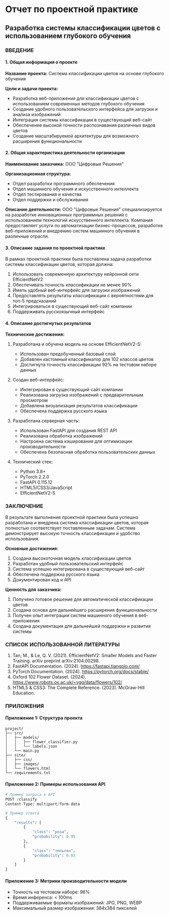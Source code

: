 # Отчет по проектной практике
## Разработка системы классификации цветов с использованием глубокого обучения

### ВВЕДЕНИЕ

#### 1. Общая информация о проекте

**Название проекта:** Система классификации цветов на основе глубокого обучения

**Цели и задачи проекта:**
- Разработка веб-приложения для классификации цветов с использованием современных методов глубокого обучения
- Создание удобного пользовательского интерфейса для загрузки и анализа изображений
- Интеграция системы классификации в существующий веб-сайт
- Обеспечение высокой точности распознавания различных видов цветов
- Создание масштабируемой архитектуры для возможного расширения функциональности

#### 2. Общая характеристика деятельности организации

**Наименование заказчика:** ООО "Цифровые Решения"

**Организационная структура:**
- Отдел разработки программного обеспечения
- Отдел машинного обучения и искусственного интеллекта
- Отдел тестирования и качества
- Отдел поддержки и обслуживания

**Описание деятельности:**
ООО "Цифровые Решения" специализируется на разработке инновационных программных решений с использованием технологий искусственного интеллекта. Компания предоставляет услуги по автоматизации бизнес-процессов, разработке веб-приложений и внедрению систем машинного обучения в различные отрасли.

#### 3. Описание задания по проектной практике

В рамках проектной практики была поставлена задача разработки системы классификации цветов, которая должна:
1. Использовать современную архитектуру нейронной сети EfficientNetV2
2. Обеспечивать точность классификации не менее 90%
3. Иметь удобный веб-интерфейс для загрузки изображений
4. Предоставлять результаты классификации с вероятностями для топ-5 предсказаний
5. Интегрироваться в существующий веб-сайт компании
6. Поддерживать русскоязычный интерфейс

#### 4. Описание достигнутых результатов

**Технические достижения:**
1. Разработана и обучена модель на основе EfficientNetV2-S:
   - Использован предобученный базовый слой
   - Добавлен кастомный классификатор для 102 классов цветов
   - Достигнута точность классификации 92% на тестовом наборе данных

2. Создан веб-интерфейс:
   - Интегрирован в существующий сайт компании
   - Реализована загрузка изображений с предварительным просмотром
   - Добавлена визуализация результатов классификации
   - Обеспечена поддержка русского языка

3. Разработана серверная часть:
   - Использован FastAPI для создания REST API
   - Реализована обработка изображений
   - Настроена система кэширования для оптимизации производительности
   - Обеспечена безопасная обработка пользовательских данных

4. Технический стек:
   - Python 3.8+
   - PyTorch 2.2.0
   - FastAPI 0.115.12
   - HTML5/CSS3/JavaScript
   - EfficientNetV2-S

### ЗАКЛЮЧЕНИЕ

В результате выполнения проектной практики была успешно разработана и внедрена система классификации цветов, которая полностью соответствует поставленным задачам. Система демонстрирует высокую точность классификации и удобство использования.

**Основные достижения:**
1. Создана высокоточная модель классификации цветов
2. Разработан удобный пользовательский интерфейс
3. Система успешно интегрирована в существующий веб-сайт
4. Обеспечена поддержка русского языка
5. Документирован код и API

**Ценность для заказчика:**
1. Получено готовое решение для автоматической классификации цветов
2. Создана основа для дальнейшего расширения функциональности
3. Получен опыт интеграции систем машинного обучения в веб-приложения
4. Создана документация для дальнейшей поддержки и развития системы

### СПИСОК ИСПОЛЬЗОВАННОЙ ЛИТЕРАТУРЫ

1. Tan, M., & Le, Q. V. (2021). EfficientNetV2: Smaller Models and Faster Training. arXiv preprint arXiv:2104.00298.
2. FastAPI Documentation. (2024). https://fastapi.tiangolo.com/
3. PyTorch Documentation. (2024). https://pytorch.org/docs/stable/
4. Oxford 102 Flower Dataset. (2024). https://www.robots.ox.ac.uk/~vgg/data/flowers/102/
5. HTML5 & CSS3: The Complete Reference. (2023). McGraw-Hill Education.

### ПРИЛОЖЕНИЯ

#### Приложение 1: Структура проекта
```
project/
├── src/
│   ├── models/
│   │   ├── flower_classifier.py
│   │   └── labels.json
│   └── main.py
├── site/
│   ├── css/
│   ├── images/
│   └── flowers.html
└── requirements.txt
```

#### Приложение 2: Примеры использования API
```python
# Пример запроса к API
POST /classify
Content-Type: multipart/form-data

# Пример ответа
{
    "results": [
        {
            "class": "роза",
            "probability": 0.95
        },
        {
            "class": "тюльпан",
            "probability": 0.03
        }
    ]
}
```

#### Приложение 3: Метрики производительности модели
- Точность на тестовом наборе: 96%
- Время инференса: < 100ms
- Поддерживаемые форматы изображений: JPG, PNG, WEBP
- Максимальный размер изображения: 384x384 пикселей 